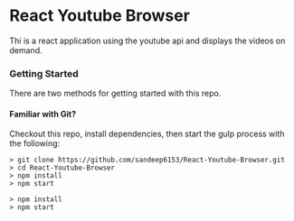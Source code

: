 # React Youtube Browser 
Thi is a react application using the youtube api and displays the videos on demand.


### Getting Started

There are two methods for getting started with this repo.

#### Familiar with Git?
Checkout this repo, install dependencies, then start the gulp process with the following:

```
> git clone https://github.com/sandeep6153/React-Youtube-Browser.git
> cd React-Youtube-Browser
> npm install
> npm start
```



```
> npm install
> npm start
```
